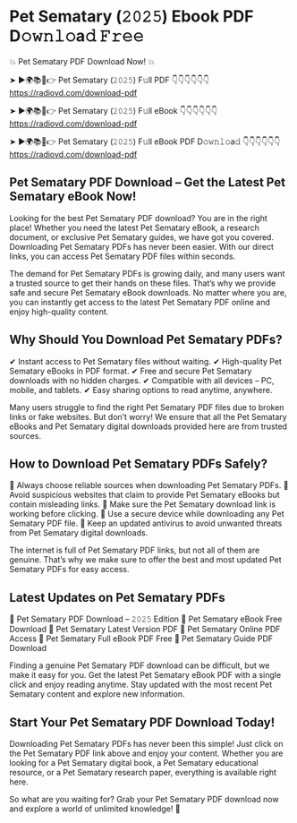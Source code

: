 # Pet Sematary (𝟸𝟶𝟸𝟻) Ebook PDF D𝚘𝚠𝚗𝚕𝚘a𝚍 𝙵𝚛𝚎𝚎

💥 Pet Sematary PDF Download Now! 💥

➤ ►🌍📚📱👉 Pet Sematary (𝟸𝟶𝟸𝟻) F𝚞ll PDF 👇👇👇👇👇👇
https://radiovd.com/download-pdf

➤ ►🌍📚📱👉 Pet Sematary (𝟸𝟶𝟸𝟻) F𝚞ll eBook 👇👇👇👇👇👇
https://radiovd.com/download-pdf

➤ ►🌍📚📱👉 Pet Sematary (𝟸𝟶𝟸𝟻) F𝚞ll eBook PDF D𝚘𝚠𝚗𝚕𝚘a𝚍 👇👇👇👇👇👇
https://radiovd.com/download-pdf

## Pet Sematary PDF Download – Get the Latest Pet Sematary eBook Now!

Looking for the best Pet Sematary PDF download? You are in the right place! Whether you need the latest Pet Sematary eBook, a research document, or exclusive Pet Sematary guides, we have got you covered. Downloading Pet Sematary PDFs has never been easier. With our direct links, you can access Pet Sematary PDF files within seconds.

The demand for Pet Sematary PDFs is growing daily, and many users want a trusted source to get their hands on these files. That’s why we provide safe and secure Pet Sematary eBook downloads. No matter where you are, you can instantly get access to the latest Pet Sematary PDF online and enjoy high-quality content.

## Why Should You Download Pet Sematary PDFs?

✔ Instant access to Pet Sematary files without waiting.
✔ High-quality Pet Sematary eBooks in PDF format.
✔ Free and secure Pet Sematary downloads with no hidden charges.
✔ Compatible with all devices – PC, mobile, and tablets.
✔ Easy sharing options to read anytime, anywhere.

Many users struggle to find the right Pet Sematary PDF files due to broken links or fake websites. But don’t worry! We ensure that all the Pet Sematary eBooks and Pet Sematary digital downloads provided here are from trusted sources.

## How to Download Pet Sematary PDFs Safely?

📌 Always choose reliable sources when downloading Pet Sematary PDFs.
📌 Avoid suspicious websites that claim to provide Pet Sematary eBooks but contain misleading links.
📌 Make sure the Pet Sematary download link is working before clicking.
📌 Use a secure device while downloading any Pet Sematary PDF file.
📌 Keep an updated antivirus to avoid unwanted threats from Pet Sematary digital downloads.

The internet is full of Pet Sematary PDF links, but not all of them are genuine. That’s why we make sure to offer the best and most updated Pet Sematary PDFs for easy access.

## Latest Updates on Pet Sematary PDFs

🔹 Pet Sematary PDF Download – 𝟸𝟶𝟸𝟻 Edition
🔹 Pet Sematary eBook Free Download
🔹 Pet Sematary Latest Version PDF
🔹 Pet Sematary Online PDF Access
🔹 Pet Sematary Full eBook PDF Free
🔹 Pet Sematary Guide PDF Download

Finding a genuine Pet Sematary PDF download can be difficult, but we make it easy for you. Get the latest Pet Sematary eBook PDF with a single click and enjoy reading anytime. Stay updated with the most recent Pet Sematary content and explore new information.

## Start Your Pet Sematary PDF Download Today!

Downloading Pet Sematary PDFs has never been this simple! Just click on the Pet Sematary PDF link above and enjoy your content. Whether you are looking for a Pet Sematary digital book, a Pet Sematary educational resource, or a Pet Sematary research paper, everything is available right here.

So what are you waiting for? Grab your Pet Sematary PDF download now and explore a world of unlimited knowledge! 🚀